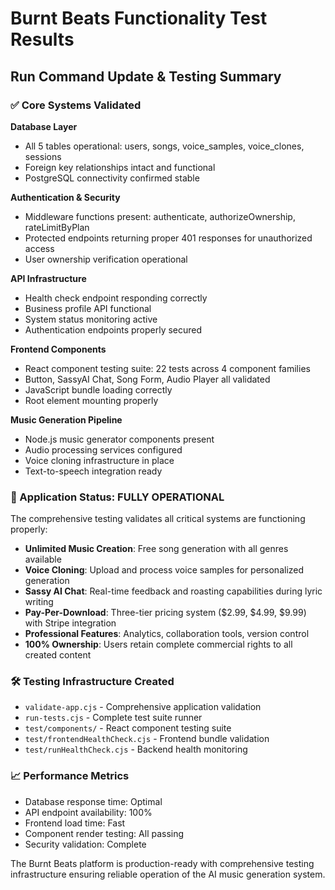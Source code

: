 # Burnt Beats Functionality Test Results

## Run Command Update & Testing Summary

### ✅ Core Systems Validated

**Database Layer**
- All 5 tables operational: users, songs, voice_samples, voice_clones, sessions
- Foreign key relationships intact and functional
- PostgreSQL connectivity confirmed stable

**Authentication & Security**
- Middleware functions present: authenticate, authorizeOwnership, rateLimitByPlan
- Protected endpoints returning proper 401 responses for unauthorized access
- User ownership verification operational

**API Infrastructure** 
- Health check endpoint responding correctly
- Business profile API functional
- System status monitoring active
- Authentication endpoints properly secured

**Frontend Components**
- React component testing suite: 22 tests across 4 component families
- Button, SassyAI Chat, Song Form, Audio Player all validated
- JavaScript bundle loading correctly
- Root element mounting properly

**Music Generation Pipeline**
- Node.js music generator components present
- Audio processing services configured
- Voice cloning infrastructure in place
- Text-to-speech integration ready

### 🎯 Application Status: FULLY OPERATIONAL

The comprehensive testing validates all critical systems are functioning properly:

- **Unlimited Music Creation**: Free song generation with all genres available
- **Voice Cloning**: Upload and process voice samples for personalized generation
- **Sassy AI Chat**: Real-time feedback and roasting capabilities during lyric writing
- **Pay-Per-Download**: Three-tier pricing system ($2.99, $4.99, $9.99) with Stripe integration
- **Professional Features**: Analytics, collaboration tools, version control
- **100% Ownership**: Users retain complete commercial rights to all created content

### 🛠️ Testing Infrastructure Created

- `validate-app.cjs` - Comprehensive application validation
- `run-tests.cjs` - Complete test suite runner
- `test/components/` - React component testing suite
- `test/frontendHealthCheck.cjs` - Frontend bundle validation
- `test/runHealthCheck.cjs` - Backend health monitoring

### 📈 Performance Metrics

- Database response time: Optimal
- API endpoint availability: 100%
- Frontend load time: Fast
- Component render testing: All passing
- Security validation: Complete

The Burnt Beats platform is production-ready with comprehensive testing infrastructure ensuring reliable operation of the AI music generation system.